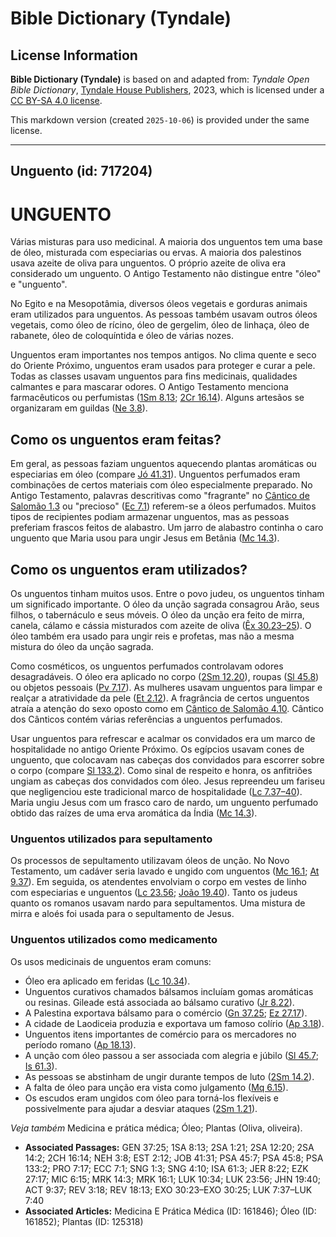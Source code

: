 # Bible Dictionary (Tyndale)

## License Information

**Bible Dictionary (Tyndale)** is based on and adapted from: _Tyndale Open Bible Dictionary_, [Tyndale House Publishers](https://tyndaleopenresources.com/), 2023, which is licensed under a [CC BY-SA 4.0 license](https://creativecommons.org/licenses/by-sa/4.0/legalcode.en).

This markdown version (created `2025-10-06`) is provided under the same license.



--------------------------------

## Unguento (id: 717204)

UNGUENTO
========

Várias misturas para uso medicinal. A maioria dos unguentos tem uma base de óleo, misturada com especiarias ou ervas. A maioria dos palestinos usava azeite de oliva para unguentos. O próprio azeite de oliva era considerado um unguento. O Antigo Testamento não distingue entre "óleo" e "unguento".

No Egito e na Mesopotâmia, diversos óleos vegetais e gorduras animais eram utilizados para unguentos. As pessoas também usavam outros óleos vegetais, como óleo de rícino, óleo de gergelim, óleo de linhaça, óleo de rabanete, óleo de coloquíntida e óleo de várias nozes.

Unguentos eram importantes nos tempos antigos. No clima quente e seco do Oriente Próximo, unguentos eram usados para proteger e curar a pele. Todas as classes usavam unguentos para fins medicinais, qualidades calmantes e para mascarar odores. O Antigo Testamento menciona farmacêuticos ou perfumistas ([1Sm 8\.13](https://ref.ly/1Sam8:13); [2Cr 16\.14](https://ref.ly/2Chr16:14)). Alguns artesãos se organizaram em guildas ([Ne 3\.8](https://ref.ly/Neh3:8)).

Como os unguentos eram feitas?
------------------------------

Em geral, as pessoas faziam unguentos aquecendo plantas aromáticas ou especiarias em óleo (compare [Jó 41\.31](https://ref.ly/Job41:31)). Unguentos perfumados eram combinações de certos materiais com óleo especialmente preparado. No Antigo Testamento, palavras descritivas como "fragrante" no [Cântico de Salomão 1\.3](https://ref.ly/Song1:3) ou "precioso" ([Ec 7\.1](https://ref.ly/Eccl7:1)) referem\-se a óleos perfumados. Muitos tipos de recipientes podiam armazenar unguentos, mas as pessoas preferiam frascos feitos de alabastro. Um jarro de alabastro continha o caro unguento que Maria usou para ungir Jesus em Betânia ([Mc 14\.3](https://ref.ly/Mark14:3)).

Como os unguentos eram utilizados?
----------------------------------

Os unguentos tinham muitos usos. Entre o povo judeu, os unguentos tinham um significado importante. O óleo da unção sagrada consagrou Arão, seus filhos, o tabernáculo e seus móveis. O óleo da unção era feito de mirra, canela, cálamo e cássia misturados com azeite de oliva ([Êx 30\.23–25](https://ref.ly/Exod30:23-Exod30:25)). O óleo também era usado para ungir reis e profetas, mas não a mesma mistura do óleo da unção sagrada.

Como cosméticos, os unguentos perfumados controlavam odores desagradáveis. O óleo era aplicado no corpo ([2Sm 12\.20](https://ref.ly/2Sam12:20)), roupas ([Sl 45\.8](https://ref.ly/Ps45:8)) ou objetos pessoais ([Pv 7\.17](https://ref.ly/Prov7:17)). As mulheres usavam unguentos para limpar e realçar a atratividade da pele ([Et 2\.12](https://ref.ly/Esth2:12)). A fragrância de certos unguentos atraía a atenção do sexo oposto como em [Cântico de Salomão 4\.10](https://ref.ly/Song4:10). Cântico dos Cânticos contém várias referências a unguentos perfumados.

Usar unguentos para refrescar e acalmar os convidados era um marco de hospitalidade no antigo Oriente Próximo. Os egípcios usavam cones de unguento, que colocavam nas cabeças dos convidados para escorrer sobre o corpo (compare [Sl 133\.2](https://ref.ly/Ps133:2)). Como sinal de respeito e honra, os anfitriões ungiam as cabeças dos convidados com óleo. Jesus repreendeu um fariseu que negligenciou este tradicional marco de hospitalidade ([Lc 7\.37–40](https://ref.ly/Luke7:37-Luke7:40)). Maria ungiu Jesus com um frasco caro de nardo, um unguento perfumado obtido das raízes de uma erva aromática da Índia ([Mc 14\.3](https://ref.ly/Mark14:3)).

### Unguentos utilizados para sepultamento

Os processos de sepultamento utilizavam óleos de unção. No Novo Testamento, um cadáver seria lavado e ungido com unguentos ([Mc 16\.1](https://ref.ly/Mark16:1); [At 9\.37](https://ref.ly/Acts9:37)). Em seguida, os atendentes envolviam o corpo em vestes de linho com especiarias e unguentos ([Lc 23\.56](https://ref.ly/Luke23:56); [João 19\.40](https://ref.ly/John19:40)). Tanto os judeus quanto os romanos usavam nardo para sepultamentos. Uma mistura de mirra e aloés foi usada para o sepultamento de Jesus.

### Unguentos utilizados como medicamento

Os usos medicinais de unguentos eram comuns:

* Óleo era aplicado em feridas ([Lc 10\.34](https://ref.ly/Luke10:34)).
* Unguentos curativos chamados bálsamos incluíam gomas aromáticas ou resinas. Gileade está associada ao bálsamo curativo ([Jr 8\.22](https://ref.ly/Jer8:22)).
* A Palestina exportava bálsamo para o comércio ([Gn 37\.25](https://ref.ly/Gen37:25); [Ez 27\.17](https://ref.ly/Ezek27:17)).
* A cidade de Laodiceia produzia e exportava um famoso colírio ([Ap 3\.18](https://ref.ly/Rev3:18)).
* Unguentos itens importantes de comércio para os mercadores no período romano ([Ap 18\.13](https://ref.ly/Rev18:13)).
* A unção com óleo passou a ser associada com alegria e júbilo ([Sl 45\.7](https://ref.ly/Ps45:7); [Is 61\.3](https://ref.ly/Isa61:3)).
* As pessoas se abstinham de ungir durante tempos de luto ([2Sm 14\.2](https://ref.ly/2Sam14:2)).
* A falta de óleo para unção era vista como julgamento ([Mq 6\.15](https://ref.ly/Mic6:15)).
* Os escudos eram ungidos com óleo para torná\-los flexíveis e possivelmente para ajudar a desviar ataques ([2Sm 1\.21](https://ref.ly/2Sam1:21)).

*Veja também* Medicina e prática médica; Óleo; Plantas (Oliva, oliveira).

* **Associated Passages:** GEN 37:25; 1SA 8:13; 2SA 1:21; 2SA 12:20; 2SA 14:2; 2CH 16:14; NEH 3:8; EST 2:12; JOB 41:31; PSA 45:7; PSA 45:8; PSA 133:2; PRO 7:17; ECC 7:1; SNG 1:3; SNG 4:10; ISA 61:3; JER 8:22; EZK 27:17; MIC 6:15; MRK 14:3; MRK 16:1; LUK 10:34; LUK 23:56; JHN 19:40; ACT 9:37; REV 3:18; REV 18:13; EXO 30:23–EXO 30:25; LUK 7:37–LUK 7:40
* **Associated Articles:** Medicina E Prática Médica (ID: 161846); Óleo (ID: 161852); Plantas (ID: 125318)

